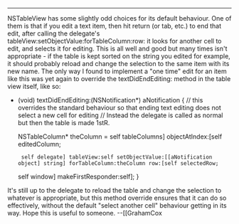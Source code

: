 
----

NSTableView has some slightly odd choices for its default behaviour. One of them is that if you edit a text item, then hit return (or tab, etc.) to end that edit, after calling the delegate's     tableView:setObjectValue:forTableColumn:row: it looks for another cell to edit, and selects it for editing. This is all well and good but many times isn't appropriate - if the table is kept sorted on the string you edited for example, it should probably reload and change the selection to the same item with its new name. The only way I found to implement a "one time" edit for an item like this was yet again to override the     textDidEndEditing: method in the table view itself, like so:

    

- (void)		textDidEndEditing:(NSNotification*) aNotification
{
	// this overrides the standard behaviour so that ending text editing does not select a new cell for editing
	// Instead the delegate is called as normal but then the table is made 1stR.
	
	NSTableColumn* theColumn = self tableColumns] objectAtIndex:[self editedColumn;
	
       self delegate] tableView:self setObjectValue:[[aNotification object] string] forTableColumn:theColumn row:[self selectedRow;
	self window] makeFirstResponder:self];
}




It's still up to the delegate to reload the table and change the selection to whatever is appropriate, but this method override ensures that it can do so effectively, without the default "select another cell" behaviour getting in its way. Hope this is useful to someone. --[[GrahamCox
